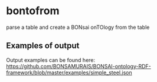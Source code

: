 # bontofrom
parse a table and create a BONsai onTOlogy from the table

## Examples of output

Output examples can be found here: https://github.com/BONSAMURAIS/BONSAI-ontology-RDF-framework/blob/master/examples/simple_steel.json
